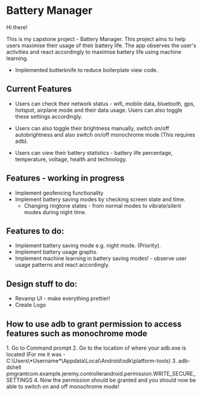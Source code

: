 <h1> Battery Manager </h1>

Hi there!

This is my capstone project - Battery Manager. This project aims to help users maximise their usage of their battery life. The app observes the user's activities and react accordingly to maximise battery life using machine learning.

- Implemented butterknife to reduce boilerplate view code.

<h2> Current Features </h2>

- Users can check their network status - wifi, mobile data, bluetooth, gps, hotspot, airplane mode and their data usage. Users can also toggle these settings accordingly.

- Users can also toggle their brightness manually, switch on/off autobrightness and also switch on/off monochrome mode (This requires adb).

- Users can view their battery statistics - battery life percentage, temperature, voltage, health and technology.

<h2> Features - working in progress </h2>

- Implement geofencing functionality
- Implement battery saving modes by checking screen state and time.
    - Changing ringtone states - from normal modes to vibrate/silent modes during night time.

<h2> Features to do: </h2>

- Implement battery saving mode e.g. night mode. (Priority).
- Implement battery usage graphs.
- Implement machine learning in battery saving modes! - observe user usage patterns and react accordingly.

<h2> Design stuff to do: </h2>

- Revamp UI - make everything prettier!
- Create Logo

<h2> How to use adb to grant permission to access features such as monochrome mode </h2>
1. Go to Command prompt  
2. Go to the location of where your adb.exe is located (For me it was - C:\Users\*Username*\Appdata\Local\Android\sdk\platform-tools)  
3. adb-dshell pmgrantcom.example.jeremy.controllerandroid.permission.WRITE_SECURE_SETTINGS  
4. Now the permission should be granted and you should now be able to switch on and off monochrome mode!  

